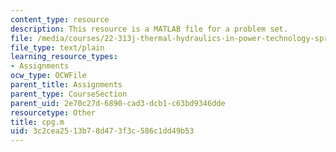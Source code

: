 ```yaml
---
content_type: resource
description: This resource is a MATLAB file for a problem set.
file: /media/courses/22-313j-thermal-hydraulics-in-power-technology-spring-2007/3c2cea2513b78d473f3c586c1dd49b53_cpg.m
file_type: text/plain
learning_resource_types:
- Assignments
ocw_type: OCWFile
parent_title: Assignments
parent_type: CourseSection
parent_uid: 2e70c27d-6890-cad3-dcb1-c63bd9346dde
resourcetype: Other
title: cpg.m
uid: 3c2cea25-13b7-8d47-3f3c-586c1dd49b53
---
```

